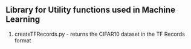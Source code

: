 ## Library for Utility functions used in Machine Learning

1. createTFRecords.py - returns the CIFAR10 dataset in the TF Records format
